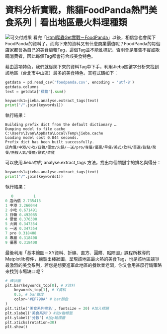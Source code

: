 # 資料分析實戰，熊貓FoodPanda熱門美食系列｜看出地區最火料理種類
![可交付成果](https://i.imgur.com/rHP1eu3.png)
看完「[Html爬蟲Get實戰－FoodPanda](/classification/crawler_king/60)」以後，相信您也會爬下FoodPanda的資料了。而爬下來的資料又有什麼商業價值呢？FoodPanda的每個店家都會為自己的美食編輯Tag，這個Tag並不能亂標記，否則會是廣告不實或欺瞞消費者，因此每個Tag都會符合該美食特色。

藉由這項特色，我們就從爬下來的資料Tag中下手，利用Jieba關鍵字分析來找到該地區（台北市中山區）最多的美食特色，其程式碼如下：
```python
getdata = pd.read_csv('foodpanda.csv', encoding = 'utf-8')
getdata.columns
text = getdata['標籤'].sum()

keywords1=jieba.analyse.extract_tags(text)
print("/".join(keywords1))
```
執行結果：
```
Building prefix dict from the default dictionary …
Dumping model to file cache C:\Users\Ivan\AppData\Local\Temp\jieba.cache
Loading model cost 0.844 seconds.
Prefix dict has been built successfully.
店內價/中港/小吃/日韓/便當/火鍋/一送/pro/專屬/優惠/早餐/美式/飲料/首選/甜點/聚餐/熱搜人氣/餐廳/歐式/炸雞
```

可以使用Jieba中的 analyse.extract_tags 方法，找出每個關鍵字的排名與得分：
```python
keywords1=jieba.analyse.extract_tags(text)
print("/".join(keywords1)) 
```

執行結果：
```python
 　0         1
0 店內價 2.735413
1 中港 2.266044
2 小吃 0.671491
3 日韓 0.492085
4 便當 0.376300
5 火鍋 0.347354
6 一送 0.347354
7 pro 0.318408
8 專屬 0.318408
9 優惠 0.318408
```

最後利用「基本繪圖－XY資料、折線、直方、圓餅、點陣圖」課程所教導的Matplotlib套件，繪製出棒狀圖，呈現該地區最火熱的美食Tag，也是該地區競爭最激烈的美食系列，若您是想要進軍此地區的餐飲業老闆，你又會用甚麼行銷策略來找到市場缺口呢？
```python
# 棒狀圖
plt.bar(keywords_top[0], # X資料
    keywords_top[1], # Y資料
    0.5, # bar寬度
    color='#EF798A' # bar顏色
)
plt.title('美食系列排名', fontsize = 30) #加入標題
plt.xlabel('美食系列') #加x軸標籤
plt.ylabel('分數') #加y軸標籤
plt.xticks(rotation=30)
plt.show()
```
